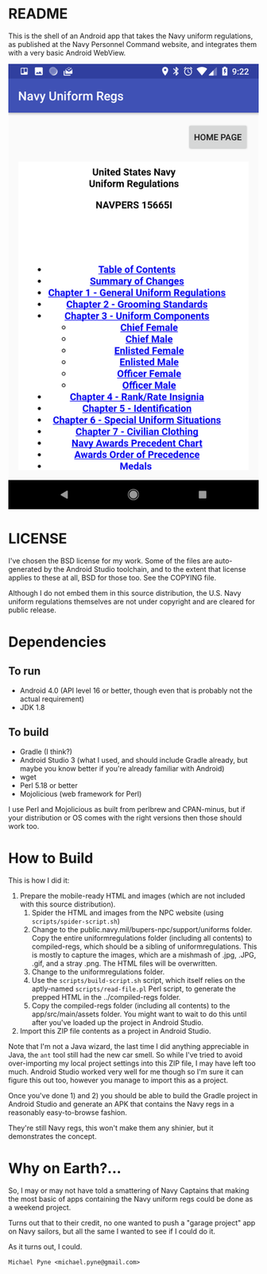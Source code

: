 # README

This is the shell of an Android app that takes the Navy uniform regulations, as
published at the Navy Personnel Command website, and integrates them with a
very basic Android WebView.

![Screenshot](app-screenshot.png)

# LICENSE

I've chosen the BSD license for my work.  Some of the files are auto-generated
by the Android Studio toolchain, and to the extent that license applies to
these at all, BSD for those too.  See the COPYING file.

Although I do not embed them in this source distribution, the U.S. Navy uniform
regulations themselves are not under copyright and are cleared for public
release.

# Dependencies

## To run

- Android 4.0 (API level 16 or better, though even that is probably not the
actual requirement)
- JDK 1.8

## To build

- Gradle (I think?)
- Android Studio 3 (what I used, and should include Gradle already, but maybe
  you know better if you're already familiar with Android)
- wget
- Perl 5.18 or better
- Mojolicious (web framework for Perl)

I use Perl and Mojolicious as built from perlbrew and CPAN-minus, but if your
distribution or OS comes with the right versions then those should work too.

# How to Build

This is how I did it:

1. Prepare the mobile-ready HTML and images (which are not included with this
   source distribution).
    1. Spider the HTML and images from the NPC website (using
        `scripts/spider-script.sh`)
    2. Change to the public.navy.mil/bupers-npc/support/uniforms folder.  Copy
        the entire uniformregulations folder (including all contents) to
        compiled-regs, which should be a sibling of uniformregulations.  This
        is mostly to capture the images, which are a mishmash of .jpg, .JPG,
        .gif, and a stray .png.  The HTML files will be overwritten.
    3. Change to the uniformregulations folder.
    4. Use the `scripts/build-script.sh` script, which itself relies on the
        aptly-named `scripts/read-file.pl` Perl script, to generate the
        prepped HTML in the ../compiled-regs folder.
    5. Copy the compiled-regs folder (including all contents) to the
        app/src/main/assets folder.  You might want to wait to do this until
        after you've loaded up the project in Android Studio.
2. Import this ZIP file contents as a project in Android Studio.

Note that I'm not a Java wizard, the last time I did anything appreciable in
Java, the `ant` tool still had the new car smell.  So while I've tried to
avoid over-importing my local project settings into this ZIP file, I may have
left too much.  Android Studio worked very well for me though so I'm sure it
can figure this out too, however you manage to import this as a project.

Once you've done 1) and 2) you should be able to build the Gradle project in
Android Studio and generate an APK that contains the Navy regs in a reasonably
easy-to-browse fashion.

They're still Navy regs, this won't make them any shinier, but it demonstrates
the concept.

# Why on Earth?...

So, I may or may not have told a smattering of Navy Captains that making the
most basic of apps containing the Navy uniform regs could be done as a weekend
project.

Turns out that to their credit, no one wanted to push a "garage project" app
on Navy sailors, but all the same I wanted to see if I could do it.

As it turns out, I could.

    Michael Pyne <michael.pyne@gmail.com>

